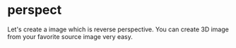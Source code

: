 perspect
========

Let's create a image which is reverse perspective. You can create 3D image from your favorite source image very easy.
